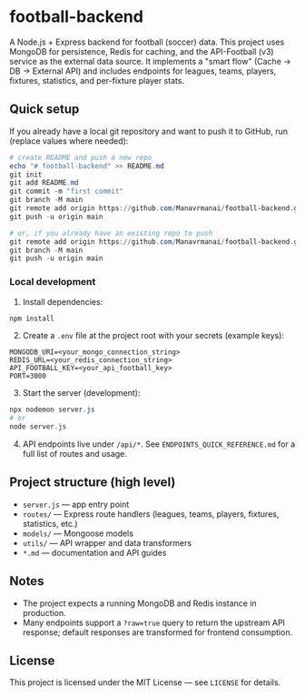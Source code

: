 # football-backend

A Node.js + Express backend for football (soccer) data. This project uses MongoDB for persistence, Redis for caching, and the API-Football (v3) service as the external data source. It implements a "smart flow" (Cache -> DB -> External API) and includes endpoints for leagues, teams, players, fixtures, statistics, and per-fixture player stats.

## Quick setup

If you already have a local git repository and want to push it to GitHub, run (replace values where needed):

```powershell
# create README and push a new repo
echo "# football-backend" >> README.md
git init
git add README.md
git commit -m "first commit"
git branch -M main
git remote add origin https://github.com/Manavrmanai/football-backend.git
git push -u origin main

# or, if you already have an existing repo to push
git remote add origin https://github.com/Manavrmanai/football-backend.git
git branch -M main
git push -u origin main
```

### Local development

1. Install dependencies:

```powershell
npm install
```

2. Create a `.env` file at the project root with your secrets (example keys):

```
MONGODB_URI=<your_mongo_connection_string>
REDIS_URL=<your_redis_connection_string>
API_FOOTBALL_KEY=<your_api_football_key>
PORT=3000
```

3. Start the server (development):

```powershell
npx nodemon server.js
# or
node server.js
```

4. API endpoints live under `/api/*`. See `ENDPOINTS_QUICK_REFERENCE.md` for a full list of routes and usage.

## Project structure (high level)

- `server.js` — app entry point
- `routes/` — Express route handlers (leagues, teams, players, fixtures, statistics, etc.)
- `models/` — Mongoose models
- `utils/` — API wrapper and data transformers
- `*.md` — documentation and API guides

## Notes

- The project expects a running MongoDB and Redis instance in production.
- Many endpoints support a `?raw=true` query to return the upstream API response; default responses are transformed for frontend consumption.

## License

This project is licensed under the MIT License — see `LICENSE` for details.
